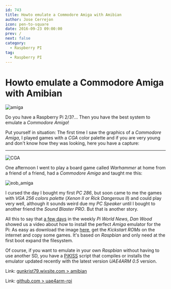```yaml
---
id: 743
title: Howto emulate a Commodore Amiga with Amibian
author: Jose Cerrejon
icon: pen-to-square
date: 2016-09-23 09:00:00
prev: /
next: false
category:
  - Raspberry PI
tag:
  - Raspberry PI
---
```


# Howto emulate a Commodore Amiga with Amibian

![amiga](/images/Amiga-A500.jpg)

Do you have a Raspberry Pi 2/3?... Then you have the best system to emulate a *Commodore Amiga*!

Put yourself in situation: The first time I saw the graphics of a *Commodore Amiga*, I played games with a *CGA* color palette and if you are very young and don't know how they was looking, here you have a capture:

- - -
![CGA](http://www.gusworld.com.au/games/cat/ac1.gif)

One afternoon I went to play a board game called *Warhammer* at home from a friend of a friend, had a *Commodore Amiga* and taught me this:

![eob_amiga](/images/2016/09/eob_amiga.png)

I cursed the day I bought my first *PC 286*, but soon came to me the games with *VGA 256 colors palette* (*Xenon II or Rick Dangerous II*) and could play very well, although it sounds weird due my *PC Speaker* until I bought to another friend the *Sound Blaster PRO*. But that is another story.

All this to say that [a few days](/post.php?id=734) in the weekly *Pi World News*, *Dan Wood* showed us a video about how to install the perfect *Amiga* emulator for the Pi: As easy as download the image [here](http://bit.ly/Amibiandownload), get the *Kickstart ROMs* on the internet and copy some games. It's based on *Raspbian* and only need at the first boot expand the filesystem.

Of course, if you want to emulate in your own *Raspbian* without having to use another SD, you have a  [PiKISS](https://github.com/jmcerrejon/PiKISS) script that compiles or installs the emulator updated recently with the latest version *UAE4ARM 0.5* version.

Link: [gunkrist79.wixsite.com > amibian](http://gunkrist79.wixsite.com/amibian)

Link: [github.com > uae4arm-rpi](https://github.com/midwan/uae4arm-rpi)